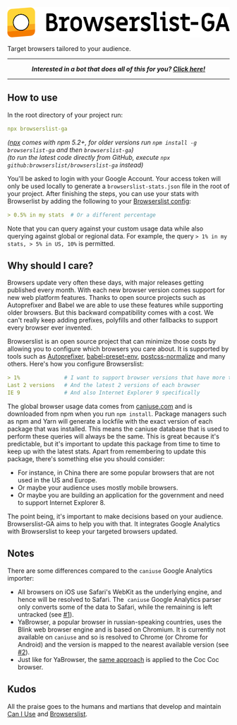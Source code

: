 <img width="520" height="68" src="./logo.svg" alt="Browserslist-GA logo">

Target browsers tailored to your audience.

---

<p align="center">
  <strong><em>Interested in a bot that does all of this for you?
    <a href="https://goo.gl/forms/WPS13gLAJTwqWQyy1">Click here!</a>
  </em></strong>
</p>

---

## How to use

In the root directory of your project run:

```yaml
npx browserslist-ga
```

_([npx](https://medium.com/@maybekatz/introducing-npx-an-npm-package-runner-55f7d4bd282b) comes with npm 5.2+, for older versions run `npm install -g browserslist-ga` and then `browserslist-ga`)_  
_(to run the latest code directly from GitHub, execute `npx github:browserslist/browserslist-ga` instead)_

You'll be asked to login with your Google Account. Your access token will only be used locally to generate a `browserslist-stats.json` file in the root of your project. After finishing the steps, you can use your stats with Browserlist by adding the following to your [Browserslist config](https://github.com/ai/browserslist#config-file):

```yaml
> 0.5% in my stats  # Or a different percentage
```

Note that you can query against your custom usage data while also querying against global or regional data. For example, the query `> 1% in my stats, > 5% in US, 10%` is permitted.

## Why should I care?

Browsers update very often these days, with major releases getting published every month.
With each new browser version comes support for new web platform features.
Thanks to open source projects such as Autoprefixer and Babel we are able to use these features while supporting older browsers.
But this backward compatibility comes with a cost.
We can't really keep adding prefixes, polyfills and other fallbacks to support every browser ever invented.

Browserslist is an open source project that can minimize those costs by allowing you to configure which browsers you care about.
It is supported by tools such as
[Autoprefixer](https://github.com/postcss/autoprefixer),
[babel-preset-env](https://github.com/babel/babel/tree/master/packages/babel-preset-env),
[postcss-normalize](https://github.com/jonathantneal/postcss-normalize) and many others.
Here's how you configure Browserslist:

```yaml
> 1%              # I want to support browser versions that have more than 1% of global usage
Last 2 versions   # And the latest 2 versions of each browser
IE 9              # And also Internet Explorer 9 specifically
```

The global browser usage data comes from [caniuse.com](https://caniuse.com) and is downloaded from npm when you run `npm install`.
Package managers such as npm and Yarn will generate a lockfile with the exact version of each package that was installed.
This means the caniuse database that is used to perform these queries will always be the same.
This is great because it's predictable, but it's important to update this package from time to time to keep up with the latest stats.
Apart from remembering to update this package, there's something else you should consider:

* For instance, in China there are some popular browsers that are not used in the US and Europe.
* Or maybe your audience uses mostly mobile browsers.
* Or maybe you are building an application for the government and need to support Internet Explorer 8.

The point being, it's important to make decisions based on your audience.
Browserslist-GA aims to help you with that.
It integrates Google Analytics with Browserslist to keep your targeted browsers updated.

## Notes

There are some differences compared to the `caniuse` Google Analytics importer:

* All browsers on iOS use Safari's WebKit as the underlying engine, and hence will be resolved to Safari. The  `caniuse` Google Analytics parser only converts some of the data to Safari, while the remaining is left untracked (see [#1](https://github.com/browserslist/browserslist-ga/pull/1)).
* YaBrowser, a popular browser in russian-speaking countries, uses the Blink web browser engine and is based on Chromium. It is currently not available on `caniuse` and so is resolved to Chrome (or Chrome for Android) and the version is mapped to the nearest available version (see [#2](https://github.com/browserslist/browserslist-ga/pull/2)).
* Just like for YaBrowser, the [same approach](https://github.com/dmfrancisco/map-to-chrome/blob/master/data/coc_coc_browser.json) is applied to the Coc Coc browser.

## Kudos

All the praise goes to the humans and martians that develop and maintain [Can I Use](https://caniuse.com) and [Browserslist](https://github.com/ai/browserslist).
